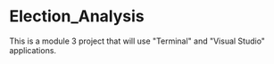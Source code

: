 # Election_Analysis
This is a module 3 project that will use "Terminal" and "Visual Studio" applications.
